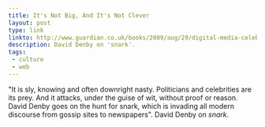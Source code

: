 ```yaml
---
title: It's Not Big, And It's Not Clever
layout: post
type: link
linkto: http://www.guardian.co.uk/books/2009/aug/29/digital-media-celebrity-snark
description: David Denby on 'snark'.
tags:
 - culture
 - web
---
```

"It is sly, knowing and often downright nasty. Politicians and celebrities are its prey. And it attacks, under the guise of wit, without proof or reason. David Denby goes on the hunt for snark, which is invading all modern discourse from gossip sites to newspapers". David Denby on _snark_.